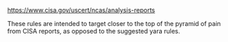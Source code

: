 https://www.cisa.gov/uscert/ncas/analysis-reports

These rules are intended to target closer to the top of the pyramid of pain from CISA reports, as opposed to the suggested yara rules.
